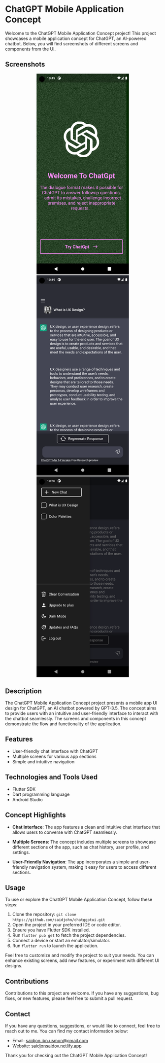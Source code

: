 # ChatGPT Mobile Application Concept

Welcome to the ChatGPT Mobile Application Concept project! This project showcases a mobile application concept for ChatGPT, an AI-powered chatbot. Below, you will find screenshots of different screens and components from the UI.

## Screenshots

<p align="center">
  <img src="https://github.com/saidjohn/chatggptui/blob/master/assets/images/ui_screenshots/Screenshot_1685771390.png" width="300" alt="Page 1">
  <img src="https://github.com/saidjohn/chatggptui/blob/master/assets/images/ui_screenshots/Screenshot_1685771400.png" width="300" alt="Page 2">
  <img src="https://github.com/saidjohn/chatggptui/blob/master/assets/images/ui_screenshots/Screenshot_1685771405.png" width="300" alt="Drawer 2">
</p>

## Description

The ChatGPT Mobile Application Concept project presents a mobile app UI design for ChatGPT, an AI chatbot powered by GPT-3.5. The concept aims to provide users with an intuitive and user-friendly interface to interact with the chatbot seamlessly. The screens and components in this concept demonstrate the flow and functionality of the application.

## Features

- User-friendly chat interface with ChatGPT
- Multiple screens for various app sections
- Simple and intuitive navigation


## Technologies and Tools Used

- Flutter SDK
- Dart programming language
- Android Studio

## Concept Highlights

- **Chat Interface**: The app features a clean and intuitive chat interface that allows users to converse with ChatGPT seamlessly.

- **Multiple Screens**: The concept includes multiple screens to showcase different sections of the app, such as chat history, user profile, and settings.

- **User-Friendly Navigation**: The app incorporates a simple and user-friendly navigation system, making it easy for users to access different sections.


## Usage

To use or explore the ChatGPT Mobile Application Concept, follow these steps:

1. Clone the repository: `git clone https://github.com/saidjohn/chatggptui.git`
2. Open the project in your preferred IDE or code editor.
3. Ensure you have Flutter SDK installed.
4. Run `flutter pub get` to fetch the project dependencies.
5. Connect a device or start an emulator/simulator.
6. Run `flutter run` to launch the application.

Feel free to customize and modify the project to suit your needs. You can enhance existing screens, add new features, or experiment with different UI designs.

## Contributions

Contributions to this project are welcome. If you have any suggestions, bug fixes, or new features, please feel free to submit a pull request.


## Contact

If you have any questions, suggestions, or would like to connect, feel free to reach out to me. You can find my contact information below:

- Email: [saidjon.ibn.usmon@gmail.com](mailto:saidjon.ibn.usmon@gmail.com)
- Website: [saidjonsaidov.netlify.app](http://saidjonsaidov.netlify.app)

Thank you for checking out the ChatGPT Mobile Application Concept!

